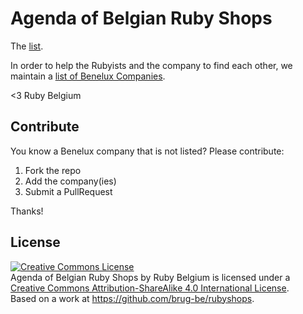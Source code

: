 # Agenda of Belgian Ruby Shops

The [list](bnlrubyshops.csv).

In order to help the Rubyists and the company to find each other, we maintain a [list of Benelux
Companies](bnlrubyshops.csv).

<3 Ruby Belgium

## Contribute

You know a Benelux company that is not listed? Please contribute:

1. Fork the repo
2. Add the company(ies)
3. Submit a PullRequest

Thanks!

## License

<a rel="license" href="http://creativecommons.org/licenses/by-sa/4.0/"><img alt="Creative Commons License" style="border-width:0" src="https://i.creativecommons.org/l/by-sa/4.0/80x15.png" /></a><br /><span xmlns:dct="http://purl.org/dc/terms/" href="http://purl.org/dc/dcmitype/Text" property="dct:title" rel="dct:type">Agenda of Belgian Ruby Shops</span> by <span xmlns:cc="http://creativecommons.org/ns#" property="cc:attributionName">Ruby Belgium</span> is licensed under a <a rel="license" href="http://creativecommons.org/licenses/by-sa/4.0/">Creative Commons Attribution-ShareAlike 4.0 International License</a>.<br />Based on a work at <a xmlns:dct="http://purl.org/dc/terms/" href="https://github.com/brug-be/rubyshops" rel="dct:source">https://github.com/brug-be/rubyshops</a>.
